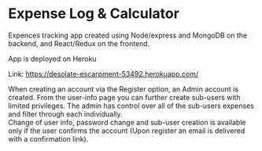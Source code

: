 # Expense Log & Calculator

Expences tracking app created using Node/express and MongoDB on the backend, and React/Redux on the frontend.

App is deployed on Heroku 

Link:
https://desolate-escarpment-53492.herokuapp.com/

When creating an account via the Register option, an Admin account is created. From the user-info page you can further create sub-users with limited privileges. The admin has control over all of the sub-users expenses and filter through each individually.  
Change of user info, password change and sub-user creation is available only if the user confirms the account (Upon register an email is delivered with a confirmation link).
